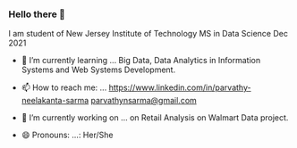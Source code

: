 ### Hello there 👋

I am student of New Jersey Institute of Technology
MS in Data Science               Dec 2021

- 🌱 I’m currently learning ... Big Data, Data Analytics in Information Systems and Web Systems Development.

- 📫 How to reach me: ...        https://www.linkedin.com/in/parvathy-neelakanta-sarma
                                 parvathynsarma@gmail.com

- 🔭 I’m currently working on ... on Retail Analysis on Walmart Data project.

- 😄 Pronouns: ...: Her/She


